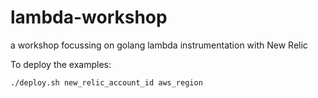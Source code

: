 # lambda-workshop
a workshop focussing on golang lambda instrumentation with New Relic

To deploy the examples:

`./deploy.sh new_relic_account_id aws_region`
